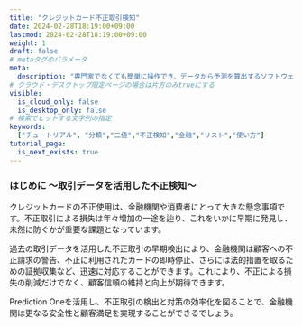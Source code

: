 ```yaml
---
title: "クレジットカード不正取引検知"
date: 2024-02-28T18:19:00+09:00
lastmod: 2024-02-28T18:19:00+09:00
weight: 1
draft: false
# metaタグのパラメータ
meta:
  description: "専門家でなくても簡単に操作でき、データから予測を算出するソフトウェアPrediction Oneのチュートリアルです。クレジットカードの不正取引予測による調査対象リストの作成を例に、Prediction Oneの使い方を説明します。"
# クラウド・デスクトップ限定ページの場合は片方のみtrueにする
visible:
  is_cloud_only: false
  is_desktop_only: false
# 検索でヒットする文字列の指定
keywords:
  ["チュートリアル", "分類","二値","不正検知","金融","リスト","使い方"]
tutorial_page:
  is_next_exists: true
---
```


### はじめに ～取引データを活用した不正検知～

クレジットカードの不正使用は、金融機関や消費者にとって大きな懸念事項です。不正取引による損失は年々増加の一途を辿り、これをいかに早期に発見し、未然に防ぐかが重要な課題となっています。

過去の取引データを活用した不正取引の早期検出により、金融機関は顧客への不正請求の警告、不正に利用されたカードの即時停止、さらには法的措置を取るための証拠収集など、迅速に対応することができます。これにより、不正による損失の削減だけでなく、顧客信頼の維持と向上が期待できます。

Prediction Oneを活用し、不正取引の検出と対策の効率化を図ることで、金融機関は更なる安全性と顧客満足を実現することができるでしょう。
